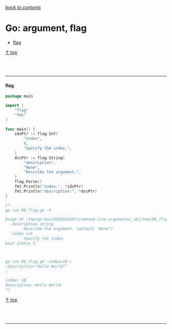 [*back to contents*](https://github.com/gyuho/learn#contents)
<br>

# Go: argument, flag

- [flag](#flag)

[↑ top](#go-argument-flag)
<br><br><br><br>
<hr>








#### flag

```go
package main

import (
	"flag"
	"fmt"
)

func main() {
	idxPtr := flag.Int(
		"index",
		0,
		"Specify the index.",
	)
	dscPtr := flag.String(
		"description",
		"None",
		"Describe the argument.",
	)
	flag.Parse()
	fmt.Println("index:", *idxPtr)
	fmt.Println("description:", *dscPtr)
}

/*
go run 00_flag.go -h

Usage of /tmp/go-build105642507/command-line-arguments/_obj/exe/00_flag:
  -description string
    	Describe the argument. (default "None")
  -index int
    	Specify the index.
exit status 2



go run 00_flag.go -index=10 \
-description="Hello World!"
;

index: 10
description: Hello World!
*/
```

[↑ top](#go-argument-flag)
<br><br><br><br>
<hr>

